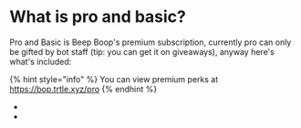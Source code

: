 # What is pro and basic?

Pro and Basic is Beep Boop's premium subscription, currently pro can only be gifted by bot staff (tip: you can get it on giveaways), anyway here's what's included:

{% hint style="info" %}
You can view premium perks at https://bop.trtle.xyz/pro
{% endhint %}

*
*
